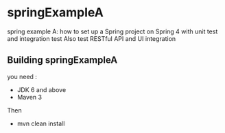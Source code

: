 springExampleA
==============

spring example A: how to set up a Spring project on Spring 4 with unit test and integration test
Also test RESTful API and UI integration

Building springExampleA
---------
you need :
* JDK 6 and above
* Maven 3

Then 
* mvn clean install
